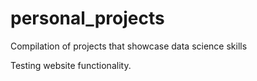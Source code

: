 # personal_projects
Compilation of projects that showcase data science skills

Testing website functionality.
